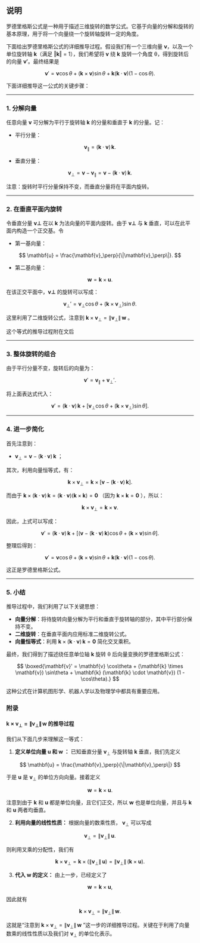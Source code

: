 ## 说明

罗德里格斯公式是一种用于描述三维旋转的数学公式。它基于向量的分解和旋转的基本原理，用于将一个向量绕一个旋转轴旋转一定的角度。


下面给出罗德里格斯公式的详细推导过程。假设我们有一个三维向量 **v**，以及一个单位旋转轴 **k**（满足 ‖**k**‖ = 1），我们希望将 **v** 绕 **k** 旋转一个角度 θ，得到旋转后的向量 **v′**。最终结果是


$$
\mathbf{v}' = \mathbf{v} \cos\theta + (\mathbf{k} \times \mathbf{v}) \sin\theta + \mathbf{k} (\mathbf{k} \cdot \mathbf{v}) (1-\cos\theta).
$$


下面详细推导这一公式的关键步骤：

---

### 1. 分解向量

任意向量 **v** 可分解为平行于旋转轴 **k** 的分量和垂直于 **k** 的分量。记：

- 平行分量：

$$
  \mathbf{v}_\parallel = (\mathbf{k} \cdot \mathbf{v}) \, \mathbf{k}.
  $$


- 垂直分量：

$$
  \mathbf{v}_\perp = \mathbf{v} - \mathbf{v}_\parallel = \mathbf{v} - (\mathbf{k} \cdot \mathbf{v}) \, \mathbf{k}.
  $$


注意：旋转时平行分量保持不变，而垂直分量将在平面内旋转。

---

### 2. 在垂直平面内旋转

令垂直分量 **v⊥** 在以 **k** 为法向量的平面内旋转。由于 **v⊥** 与 **k** 垂直，可以在此平面内构造一个正交基。令

- 第一基向量：

$$
  \mathbf{u} = \frac{\mathbf{v}_\perp}{\|\mathbf{v}_\perp\|}.
  $$


- 第二基向量：

$$
  \mathbf{w} = \mathbf{k} \times \mathbf{u}.
  $$


在该正交平面中，**v⊥** 的旋转可以写成：

$$
\mathbf{v}_\perp' = \mathbf{v}_\perp \cos\theta + (\mathbf{k} \times \mathbf{v}_\perp) \sin\theta.
$$

这里利用了二维旋转公式，注意到  $\mathbf{k} \times \mathbf{v}_\perp = \|\mathbf{v}_\perp\| \, \mathbf{w}$ 。

这个等式的推导过程附在文后

---

### 3. 整体旋转的组合

由于平行分量不变，旋转后的向量为：

$$
\mathbf{v}' = \mathbf{v}_\parallel + \mathbf{v}_\perp'.
$$

将上面表达式代入：

$$
\mathbf{v}' = (\mathbf{k} \cdot \mathbf{v}) \, \mathbf{k} + \left[\mathbf{v}_\perp \cos\theta + (\mathbf{k} \times \mathbf{v}_\perp) \sin\theta\right].
$$


---

### 4. 进一步简化

首先注意到：
-  $\mathbf{v}_\perp = \mathbf{v} - (\mathbf{k} \cdot \mathbf{v}) \, \mathbf{k}$ ；

其次，利用向量恒等式，有：

$$
\mathbf{k} \times \mathbf{v}_\perp = \mathbf{k} \times \left[\mathbf{v} - (\mathbf{k} \cdot \mathbf{v}) \, \mathbf{k}\right].
$$

而由于  $\mathbf{k} \times (\mathbf{k} \cdot \mathbf{v}) \, \mathbf{k} = (\mathbf{k} \cdot \mathbf{v}) (\mathbf{k} \times \mathbf{k}) = \mathbf{0}$ （因为  $\mathbf{k} \times \mathbf{k} = \mathbf{0}$ ），所以：

$$
\mathbf{k} \times \mathbf{v}_\perp = \mathbf{k} \times \mathbf{v}.
$$


因此，上式可以写成：

$$
\mathbf{v}' = (\mathbf{k} \cdot \mathbf{v}) \, \mathbf{k} + \left[\left(\mathbf{v} - (\mathbf{k} \cdot \mathbf{v}) \, \mathbf{k}\right)\cos\theta + (\mathbf{k} \times \mathbf{v}) \sin\theta\right].
$$


整理后得到：

$$
\mathbf{v}' = \mathbf{v} \cos\theta + (\mathbf{k} \times \mathbf{v}) \sin\theta + \mathbf{k} (\mathbf{k} \cdot \mathbf{v}) (1 - \cos\theta).
$$


这正是罗德里格斯公式。

---

### 5. 小结

推导过程中，我们利用了以下关键思想：
- **向量分解**：将待旋转向量分解为平行和垂直于旋转轴的部分，其中平行部分保持不变。
- **二维旋转**：在垂直平面内应用标准二维旋转公式。
- **向量恒等式**：利用  $\mathbf{k} \times (\mathbf{k} \cdot \mathbf{v}) \, \mathbf{k} = \mathbf{0}$  简化交叉乘积。

最终，我们得到了描述绕任意单位轴 **k** 旋转 θ 后向量变换的罗德里格斯公式：

$$
\boxed{\mathbf{v}' = \mathbf{v} \cos\theta + (\mathbf{k} \times \mathbf{v}) \sin\theta + \mathbf{k} (\mathbf{k} \cdot \mathbf{v}) (1 - \cos\theta).}
$$


这种公式在计算机图形学、机器人学以及物理学中都具有重要应用。


### 附录
#### $\mathbf{k} \times \mathbf{v}_\perp = \|\mathbf{v}_\perp\| \, \mathbf{w}$ 的推导过程
我们从下面几步来理解这一等式：

1. **定义单位向量  $\mathbf{u}$  和  $\mathbf{w}$ ：**
   已知垂直分量  $\mathbf{v}_\perp$  与旋转轴  $\mathbf{k}$  垂直，我们先定义

$$
   \mathbf{u} = \frac{\mathbf{v}_\perp}{\|\mathbf{v}_\perp\|}
   $$

   于是  $\mathbf{u}$  是  $\mathbf{v}_\perp$  的单位方向向量。接着定义

$$
   \mathbf{w} = \mathbf{k} \times \mathbf{u}.
   $$

   注意到由于  $\mathbf{k}$  和  $\mathbf{u}$  都是单位向量，且它们正交，所以  $\mathbf{w}$  也是单位向量，并且与  $\mathbf{k}$  和  $\mathbf{u}$  两者均垂直。

2. **利用向量的线性性质：**
   根据向量的数乘性质， $\mathbf{v}_\perp$  可以写成

$$
   \mathbf{v}_\perp = \|\mathbf{v}_\perp\| \, \mathbf{u}.
   $$

   则利用叉乘的分配性，我们有

$$
   \mathbf{k} \times \mathbf{v}_\perp = \mathbf{k} \times \left( \|\mathbf{v}_\perp\| \, \mathbf{u} \right) = \|\mathbf{v}_\perp\| \, \left( \mathbf{k} \times \mathbf{u} \right).
   $$


3. **代入  $\mathbf{w}$  的定义：**
   由上一步，已经定义了

$$
   \mathbf{w} = \mathbf{k} \times \mathbf{u},
   $$

   因此就有

$$
   \mathbf{k} \times \mathbf{v}_\perp = \|\mathbf{v}_\perp\| \, \mathbf{w}.
   $$


这就是“注意到  $\mathbf{k} \times \mathbf{v}_\perp = \|\mathbf{v}_\perp\| \, \mathbf{w}$ ”这一步的详细推导过程。关键在于利用了向量数乘的线性性质以及我们对  $\mathbf{v}_\perp$  的单位化表示。
